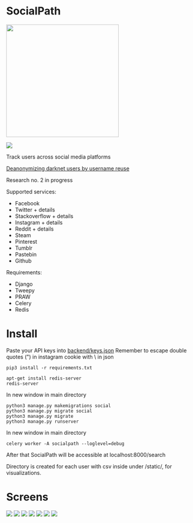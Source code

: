 # SocialPath
<img src="https://www.offensiveosint.io/content/images/2020/07/OffensiveOsint-logo-RGB-2.png" width="300">

![](https://imgur.com/daYzPlO.jpg)

Track users across social media platforms

[Deanonymizing darknet users by username reuse](https://www.offensiveosint.io/socialpath-track-users-across-social-media-platforms/)

Research no. 2 in progress

Supported services:
- Facebook
- Twitter + details
- Stackoverflow + details
- Instagram + details
- Reddit + details
- Steam
- Pinterest
- Tumblr
- Pastebin
- Github

Requirements:
- Django
- Tweepy
- PRAW
- Celery
- Redis

# Install
Paste your API keys into [backend/keys.json](https://github.com/woj-ciech/SocialPath/blob/master/backend/keys.json) Remember to escape double quotes (") in instagram cookie with \ in json
```
pip3 install -r requirements.txt

apt-get install redis-server
redis-server
```
In new window in main directory
```
python3 manage.py makemigrations social
python3 manage.py migrate social
python3 manage.py migrate
python3 manage.py runserver
```
In new window in main directory
```
celery worker -A socialpath --loglevel=debug
```
After that SocialPath will be accessible at localhost:8000/search

Directory is created for each user with csv inside under /static/, for visualizations.

# Screens
![](https://imgur.com/q7JwZWH.jpg)
![](https://imgur.com/YikqzMA.jpg)
![](https://i.imgur.com/6OoSC09.png)
![](https://i.imgur.com/E1sFk7G.png)
![](https://imgur.com/AkffJES.jpg)
![](https://imgur.com/eu3d5xt.jpg)
![](https://i.imgur.com/yc9Mb9C.png)

